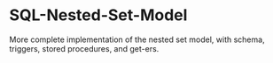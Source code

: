 # SQL-Nested-Set-Model
More complete implementation of the nested set model, with schema, triggers, stored procedures, and get-ers.
